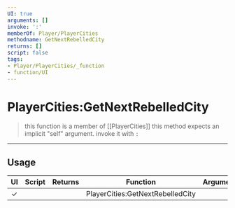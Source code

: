 ```yaml
---
UI: true
arguments: []
invoke: ':'
memberOf: Player/PlayerCities
methodname: GetNextRebelledCity
returns: []
script: false
tags:
- Player/PlayerCities/_function
- function/UI
---
```

# PlayerCities:GetNextRebelledCity
> this function is a member of [[PlayerCities]]
> this method expects an implicit "self" argument. invoke it with `:`
-----
## Usage
|  UI | Script | Returns | Function | Arguments |
|:---:|:------:|-------:|:--------:|:---------|
|✓| ||PlayerCities:GetNextRebelledCity||
